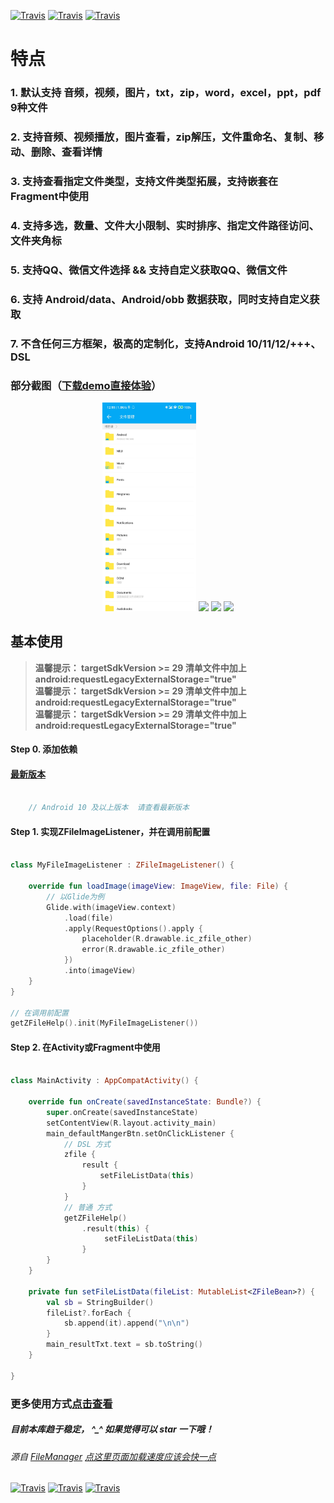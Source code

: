 [![Travis](https://img.shields.io/badge/ZFile-1.4.6-yellowgreen)](https://github.com/zippo88888888/ZFileManager)
[![Travis](https://img.shields.io/badge/API-21%2B-green)](https://github.com/zippo88888888/ZFileManager)
[![Travis](https://img.shields.io/badge/Apache-2.0-blue.svg)](https://www.apache.org/licenses/LICENSE-2.0)

# 特点

### 1. 默认支持 音频，视频，图片，txt，zip，word，excel，ppt，pdf 9种文件
### 2. 支持音频、视频播放，图片查看，zip解压，文件重命名、复制、移动、删除、查看详情
### 3. 支持查看指定文件类型，支持文件类型拓展，支持嵌套在Fragment中使用
### 4. 支持多选，数量、文件大小限制、实时排序、指定文件路径访问、文件夹角标
### 5. 支持QQ、微信文件选择 && 支持自定义获取QQ、微信文件
### 6. 支持 Android/data、Android/obb 数据获取，同时支持自定义获取
### 7. 不含任何三方框架，极高的定制化，支持Android 10/11/12/+++、DSL


### 部分截图（[下载demo直接体验](https://www.pgyer.com/Q13x)）
<div align="center">
<img src = "app/src/main/assets/s3.jpg" width=150 >
<img src = "app/src/main/assets/s0.jpg" width=150 >
<img src = "app/src/main/assets/s1.jpg" width=150 >
<img src = "app/src/main/assets/s2.jpg" width=150 >
</div>

## 基本使用

> **温馨提示： targetSdkVersion >= 29 清单文件中加上 android:requestLegacyExternalStorage="true"**  
> **温馨提示： targetSdkVersion >= 29 清单文件中加上 android:requestLegacyExternalStorage="true"**  
> **温馨提示： targetSdkVersion >= 29 清单文件中加上 android:requestLegacyExternalStorage="true"**


#### Step 0. 添加依赖

#### [最新版本](https://github.com/zippo88888888/ZFileManager/wiki/%E7%89%88%E6%9C%AC)

```groovy

    // Android 10 及以上版本  请查看最新版本

```

#### Step 1. 实现ZFileImageListener，并在调用前配置
```Kotlin

class MyFileImageListener : ZFileImageListener() {

    override fun loadImage(imageView: ImageView, file: File) {
        // 以Glide为例
        Glide.with(imageView.context)
            .load(file)
            .apply(RequestOptions().apply {
                placeholder(R.drawable.ic_zfile_other)
                error(R.drawable.ic_zfile_other)
            })
            .into(imageView)
    }
}

// 在调用前配置
getZFileHelp().init(MyFileImageListener())
```
#### Step 2. 在Activity或Fragment中使用

```kotlin

class MainActivity : AppCompatActivity() {

    override fun onCreate(savedInstanceState: Bundle?) {
        super.onCreate(savedInstanceState)
        setContentView(R.layout.activity_main)
        main_defaultMangerBtn.setOnClickListener {
            // DSL 方式 
            zfile { 
                result {
                    setFileListData(this)
                }
            }
            // 普通 方式 
            getZFileHelp()
                .result(this) {
                     setFileListData(this)
                }
        }
    }
    
    private fun setFileListData(fileList: MutableList<ZFileBean>?) {
        val sb = StringBuilder()
        fileList?.forEach {
            sb.append(it).append("\n\n")
        }
        main_resultTxt.text = sb.toString()
    }

}


```

### 更多使用方式[点击查看](https://github.com/zippo88888888/ZFileManager/wiki)


 
##### 目前本库趋于稳定， ^_^ 如果觉得可以 star 一下哦！
###### 源自 [FileManager](https://github.com/zippo88888888/FileManager)  [点这里页面加载速度应该会快一点](https://blog.csdn.net/qq_28322987/article/details/81384886)


[![Travis](https://img.shields.io/badge/ZFile-1.4.6-yellowgreen)](https://github.com/zippo88888888/ZFileManager)
[![Travis](https://img.shields.io/badge/API-21%2B-green)](https://github.com/zippo88888888/ZFileManager)
[![Travis](https://img.shields.io/badge/Apache-2.0-blue.svg)](https://www.apache.org/licenses/LICENSE-2.0)



 
